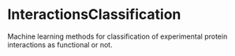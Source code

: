 # InteractionsClassification
Machine learning methods for classification of experimental protein interactions as functional or not.
